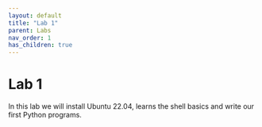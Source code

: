 ```yaml
---
layout: default
title: "Lab 1"
parent: Labs
nav_order: 1
has_children: true
---
```


# Lab 1

In this lab we will install Ubuntu 22.04, learns the shell basics and write our first Python programs.

<!-- ## Table of contents

- [Install Ubuntu 22.04](/labs/lab-01/install-ubuntu)
- [Shell basics](/labs/lab-01/shell-basics)
- [Git](/labs/lab-01/git)
- [C++](/labs/lab-01/cpp)
- [Build with CMake](/labs/lab-01/cmake)
- [Exercises](/labs/lab-01/exercises) -->
